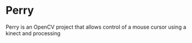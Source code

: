 # Perry
Perry is an OpenCV project that allows control of a mouse cursor using a kinect and processing
